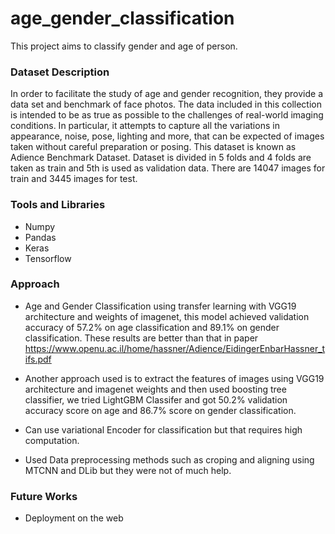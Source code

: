 # age_gender_classification
This project aims to classify gender and age of person.

### Dataset Description
In order to facilitate the study of age and gender recognition, they provide a data set and benchmark of face photos. The data included in this collection is intended to be as true as possible to the challenges of real-world imaging conditions. In particular, it attempts to capture all the variations in appearance, noise, pose, lighting and more, that can be expected of images taken without careful preparation or posing. This dataset is known as Adience Benchmark Dataset.
Dataset is divided in 5 folds and 4 folds are taken as train and 5th is used as validation data. There are 14047 images for train and 3445 images for test.

### Tools and Libraries 
  - Numpy
  - Pandas 
  - Keras
  - Tensorflow

### Approach 
  - Age and Gender Classification using transfer learning with VGG19 architecture and weights of imagenet, this model achieved validation accuracy of 57.2% on age classification and 89.1% on gender classification. These results are better than that in paper https://www.openu.ac.il/home/hassner/Adience/EidingerEnbarHassner_tifs.pdf

  - Another approach used is to extract the features of images using VGG19 architecture and imagenet weights and then used boosting tree classifier, we tried LightGBM Classifer and got 50.2% validation accuracy score on age and 86.7% score on gender classification.

  - Can use variational Encoder for classification but that requires high computation.
  
  - Used Data preprocessing methods such as croping and aligning using MTCNN and DLib but they were not of much help.
  
### Future Works
  - Deployment on the web 



